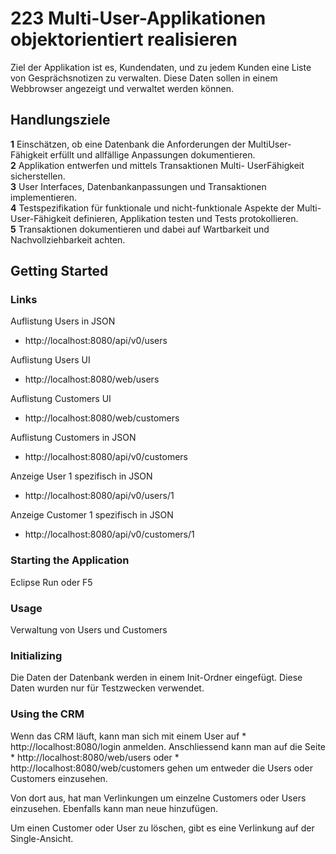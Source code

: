 # 223 Multi-User-Applikationen objektorientiert realisieren


Ziel der Applikation ist es, Kundendaten, und zu jedem Kunden eine Liste von Gesprächsnotizen zu verwalten. Diese Daten sollen in einem Webbrowser angezeigt und verwaltet werden können.

## Handlungsziele

<b>1</b> Einschätzen, ob eine Datenbank die Anforderungen der MultiUser-Fähigkeit erfüllt und allfällige Anpassungen
dokumentieren.<br>
<b>2</b> Applikation entwerfen und mittels Transaktionen Multi- UserFähigkeit sicherstellen.<br>
<b>3</b> User Interfaces, Datenbankanpassungen und Transaktionen
implementieren.<br>
<b>4</b> Testspezifikation für funktionale und nicht-funktionale
Aspekte der Multi-User-Fähigkeit definieren, Applikation
testen und Tests protokollieren.<br>
<b>5</b> Transaktionen dokumentieren und dabei auf Wartbarkeit und
Nachvollziehbarkeit achten.<br>

## Getting Started

### Links

Auflistung Users in JSON
* http://localhost:8080/api/v0/users

Auflistung Users UI
* http://localhost:8080/web/users

Auflistung Customers UI
* http://localhost:8080/web/customers

Auflistung Customers in JSON
* http://localhost:8080/api/v0/customers

Anzeige User 1 spezifisch in JSON
* http://localhost:8080/api/v0/users/1

Anzeige Customer 1 spezifisch in JSON
* http://localhost:8080/api/v0/customers/1

### Starting the Application
Eclipse Run oder F5

### Usage
Verwaltung von Users und Customers

### Initializing
Die Daten der Datenbank werden in einem Init-Ordner eingefügt. Diese Daten wurden nur für Testzwecken verwendet.

### Using the CRM
Wenn das CRM läuft, kann man sich mit einem User auf * http://localhost:8080/login anmelden. Anschliessend kann man auf die Seite * http://localhost:8080/web/users oder * http://localhost:8080/web/customers gehen um entweder die Users oder Customers einzusehen.

Von dort aus, hat man Verlinkungen um einzelne Customers oder Users einzusehen. Ebenfalls kann man neue hinzufügen.

Um einen Customer oder User zu löschen, gibt es eine Verlinkung auf der Single-Ansicht.
